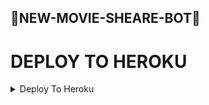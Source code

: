 ## 🔰NEW-MOVIE-SHEARE-BOT🔰

# DEPLOY TO HEROKU
<details><summary>Deploy To Heroku</summary>
<p>
<br>
<a href="https://heroku.com/deploy?template=https://github.com/arjunsangu/NEW-MOVIE-SHEARE-BOT">
  <img src="https://www.herokucdn.com/deploy/button.svg" alt="Deploy">
</a>
</p>
</details>
